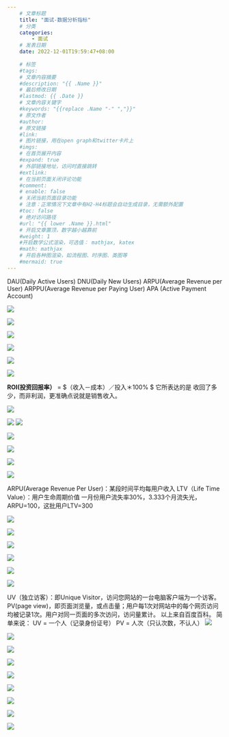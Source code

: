 ```yaml
---
    # 文章标题
    title: "面试-数据分析指标"
    # 分类
    categories: 
        - 面试
    # 发表日期
    date: 2022-12-01T19:59:47+08:00
    
    # 标签
    #tags:
    # 文章内容摘要
    #description: "{{ .Name }}" 
    # 最后修改日期
    #lastmod: {{ .Date }}
    # 文章内容关键字
    #keywords: "{{replace .Name "-" ","}}"
    # 原文作者
    #author:
    # 原文链接
    #link:
    # 图片链接，用在open graph和twitter卡片上
    #imgs:
    # 在首页展开内容
    #expand: true
    # 外部链接地址，访问时直接跳转
    #extlink:
    # 在当前页面关闭评论功能
    #comment:
    # enable: false
    # 关闭当前页面目录功能
    # 注意：正常情况下文章中有H2-H4标题会自动生成目录，无需额外配置
    #toc: false
    # 绝对访问路径
    #url: "{{ lower .Name }}.html"
    # 开启文章置顶，数字越小越靠前
    #weight: 1
    #开启数学公式渲染，可选值： mathjax, katex
    #math: mathjax
    # 开启各种图渲染，如流程图、时序图、类图等
    #mermaid: true
--- 
```


DAU(Daily Active Users)
DNU(Daily New Users)
ARPU(Average Revenue per User)
ARPPU(Average Revenue per Paying User)
APA (Active Payment Account)

![](https://upload-images.jianshu.io/upload_images/18339009-dd9c4f7f921d1119.png?imageMogr2/auto-orient/strip%7CimageView2/2/w/1240)

![](https://upload-images.jianshu.io/upload_images/18339009-917a00177020712f.png?imageMogr2/auto-orient/strip%7CimageView2/2/w/1240)


![](https://upload-images.jianshu.io/upload_images/18339009-1f957d427cf04fe5.png?imageMogr2/auto-orient/strip%7CimageView2/2/w/1240)

![](https://upload-images.jianshu.io/upload_images/18339009-5e28619185722bf7.png?imageMogr2/auto-orient/strip%7CimageView2/2/w/1240)

![](https://upload-images.jianshu.io/upload_images/18339009-64358705f692aeb2.png?imageMogr2/auto-orient/strip%7CimageView2/2/w/1240)

![](https://upload-images.jianshu.io/upload_images/18339009-1d98a4c1a73b0fc4.png?imageMogr2/auto-orient/strip%7CimageView2/2/w/1240)

**ROI(投资回报率）** = $（收入－成本）／投入＊100%  $
它所表达的是 收回了多少，而非利润，更准确点说就是销售收入。

![](https://upload-images.jianshu.io/upload_images/18339009-4ac0a7b93df1c598.png?imageMogr2/auto-orient/strip%7CimageView2/2/w/1240)

![](https://upload-images.jianshu.io/upload_images/18339009-8c5c22d2254bf5b2.png?imageMogr2/auto-orient/strip%7CimageView2/2/w/1240)
![](https://upload-images.jianshu.io/upload_images/18339009-59c939a862cd625d.png?imageMogr2/auto-orient/strip%7CimageView2/2/w/1240)

![ ](https://upload-images.jianshu.io/upload_images/18339009-1c70628de8876737.png?imageMogr2/auto-orient/strip%7CimageView2/2/w/1240)

![](https://upload-images.jianshu.io/upload_images/18339009-395a6684118694be.png?imageMogr2/auto-orient/strip%7CimageView2/2/w/1240)

![](https://upload-images.jianshu.io/upload_images/18339009-38466dc6800b1b6f.png?imageMogr2/auto-orient/strip%7CimageView2/2/w/1240)


![](https://upload-images.jianshu.io/upload_images/18339009-1b65ea12dfe8ae2f.png?imageMogr2/auto-orient/strip%7CimageView2/2/w/1240)

ARPU(Average Revenue Per User)：某段时间平均每用户收入
LTV（Life Time Value）：用户生命周期价值
一月份用户流失率30%，3.333个月流失光，ARPU=100，这批用户LTV=300

![](https://upload-images.jianshu.io/upload_images/18339009-699d84e7d524a14c.png?imageMogr2/auto-orient/strip%7CimageView2/2/w/1240)


![](https://upload-images.jianshu.io/upload_images/18339009-5df4b561c89ceddf.png?imageMogr2/auto-orient/strip%7CimageView2/2/w/1240)

![](https://upload-images.jianshu.io/upload_images/18339009-7cc057d82af7ffeb.png?imageMogr2/auto-orient/strip%7CimageView2/2/w/1240)


![](https://upload-images.jianshu.io/upload_images/18339009-1c0b223922d68fda.png?imageMogr2/auto-orient/strip%7CimageView2/2/w/1240)

![](https://upload-images.jianshu.io/upload_images/18339009-2e2450ae7de7be7b.png?imageMogr2/auto-orient/strip%7CimageView2/2/w/1240)

![](https://upload-images.jianshu.io/upload_images/18339009-7e032701cdf4a4f5.png?imageMogr2/auto-orient/strip%7CimageView2/2/w/1240)


 UV（独立访客）：即Unique Visitor，访问您网站的一台电脑客户端为一个访客。
PV(page view)，即页面浏览量，或点击量；用户每1次对网站中的每个网页访问均被记录1次。用户对同一页面的多次访问，访问量累计。
以上来自百度百科。
简单来说：
UV = 一个人（记录身份证号）
PV = 人次（只认次数，不认人）
![](https://upload-images.jianshu.io/upload_images/18339009-cbcd5ad8a0a759f1.png?imageMogr2/auto-orient/strip%7CimageView2/2/w/1240)

![](https://upload-images.jianshu.io/upload_images/18339009-2b56cfe0192b12e9.png?imageMogr2/auto-orient/strip%7CimageView2/2/w/1240)

![](https://upload-images.jianshu.io/upload_images/18339009-9be76cb138035e57.png?imageMogr2/auto-orient/strip%7CimageView2/2/w/1240)


![](https://upload-images.jianshu.io/upload_images/18339009-41723990d0dac248.png?imageMogr2/auto-orient/strip%7CimageView2/2/w/1240)


![](https://upload-images.jianshu.io/upload_images/18339009-04124be4090b3f21.png?imageMogr2/auto-orient/strip%7CimageView2/2/w/1240)

![](https://upload-images.jianshu.io/upload_images/18339009-a5779d384bc00827.png?imageMogr2/auto-orient/strip%7CimageView2/2/w/1240)

![](https://upload-images.jianshu.io/upload_images/18339009-22835401b3d3849e.png?imageMogr2/auto-orient/strip%7CimageView2/2/w/1240)

![](https://upload-images.jianshu.io/upload_images/18339009-0365c0a916862983.png?imageMogr2/auto-orient/strip%7CimageView2/2/w/1240)

![](https://upload-images.jianshu.io/upload_images/18339009-19638e7791430a99.png?imageMogr2/auto-orient/strip%7CimageView2/2/w/1240)




